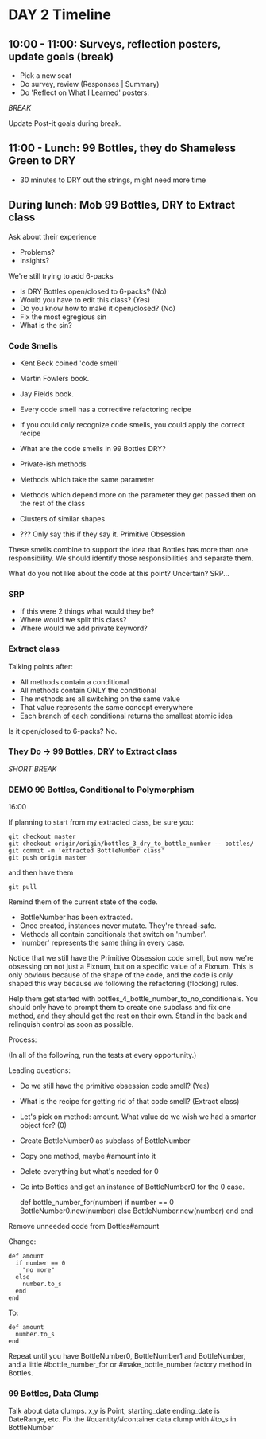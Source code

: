 DAY 2 Timeline
==============

10:00 - 11:00: Surveys, reflection posters, update goals (break)
----------------------------------------------------------------

- Pick a new seat
- Do survey, review (Responses | Summary)
- Do 'Reflect on What I Learned' posters:

*BREAK*

Update Post-it goals during break.

11:00 - Lunch: 99 Bottles, they do Shameless Green to DRY
---------------------------------------------------------

- 30 minutes to DRY out the strings, might need more time

During lunch: Mob 99 Bottles, DRY to Extract class
--------------------------------------------------

Ask about their experience

- Problems?
- Insights?

We're still trying to add 6-packs

- Is DRY Bottles open/closed to 6-packs? (No)
- Would you have to edit this class? (Yes)
- Do you know how to make it open/closed? (No)
- Fix the most egregious sin
- What is the sin?

### Code Smells

- Kent Beck coined 'code smell'
- Martin Fowlers book.
- Jay Fields book.
- Every code smell has a corrective refactoring recipe
- If you could only recognize code smells, you could apply the correct recipe
- What are the code smells in 99 Bottles DRY?

- Private-ish methods
- Methods which take the same parameter
- Methods which depend more on the parameter they get passed then on the rest of
  the class
- Clusters of similar shapes
- ??? Only say this if they say it. Primitive Obsession

These smells combine to support the idea that Bottles has more than one
responsibility. We should identify those responsibilities and separate them.

What do you not like about the code at this point? Uncertain? SRP...

### SRP

- If this were 2 things what would they be?
- Where would we split this class?
- Where would we add private keyword?

### Extract class

Talking points after:

- All methods contain a conditional
- All methods contain ONLY the conditional
- The methods are all switching on the same value
- That value represents the same concept everywhere
- Each branch of each conditional returns the smallest atomic idea

Is it open/closed to 6-packs? No.

### They Do -> 99 Bottles, DRY to Extract class

*SHORT BREAK*

### DEMO 99 Bottles, Conditional to Polymorphism

16:00

If planning to start from my extracted class, be sure you:

    git checkout master
    git checkout origin/origin/bottles_3_dry_to_bottle_number -- bottles/
    git commit -m 'extracted BottleNumber class'
    git push origin master

and then have them

    git pull

Remind them of the current state of the code.

- BottleNumber has been extracted.
- Once created, instances never mutate. They're thread-safe.
- Methods all contain conditionals that switch on 'number'.
- 'number' represents the same thing in every case.

Notice that we still have the Primitive Obsession code smell, but now we're
obsessing on not just a Fixnum, but on a specific value of a Fixnum. This is
only obvious because of the shape of the code, and the code is only shaped this
way because we following the refactoring (flocking) rules.

Help them get started with bottles_4_bottle_number_to_no_conditionals. You
should only have to prompt them to create one subclass and fix one method, and
they should get the rest on their own. Stand in the back and relinquish control
as soon as possible.

Process:

(In all of the following, run the tests at every opportunity.)

Leading questions:

- Do we still have the primitive obsession code smell? (Yes)
- What is the recipe for getting rid of that code smell? (Extract class)
- Let's pick on method: amount. What value do we wish we had a smarter object
  for? (0)

- Create BottleNumber0 as subclass of BottleNumber
- Copy one method, maybe #amount into it
- Delete everything but what's needed for 0
- Go into Bottles and get an instance of BottleNumber0 for the 0 case.

    def bottle_number_for(number)
      if number == 0
        BottleNumber0.new(number)
      else
        BottleNumber.new(number)
      end
    end

Remove unneeded code from Bottles#amount

Change:

    def amount
      if number == 0
        "no more"
      else
        number.to_s
      end
    end

To:

    def amount
      number.to_s
    end

Repeat until you have BottleNumber0, BottleNumber1 and BottleNumber, and
a little #bottle_number_for or #make_bottle_number factory method in Bottles.

### 99 Bottles, Data Clump

Talk about data clumps. x,y is Point, starting\_date ending\_date is DateRange, etc.
Fix the #quantity/#container data clump with #to_s in BottleNumber


